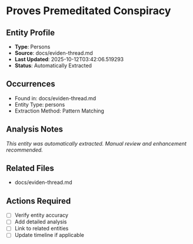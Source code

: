 # Proves Premeditated Conspiracy

## Entity Profile
- **Type**: Persons
- **Source**: docs/eviden-thread.md
- **Last Updated**: 2025-10-12T03:42:06.519293
- **Status**: Automatically Extracted

## Occurrences
- Found in: docs/eviden-thread.md
- Entity Type: persons
- Extraction Method: Pattern Matching

## Analysis Notes
*This entity was automatically extracted. Manual review and enhancement recommended.*

## Related Files
- docs/eviden-thread.md

## Actions Required
- [ ] Verify entity accuracy
- [ ] Add detailed analysis
- [ ] Link to related entities
- [ ] Update timeline if applicable
